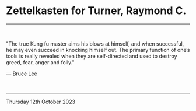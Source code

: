 # Zettelkasten for Turner, Raymond C.

---

</br>

"The true Kung fu master aims his blows at himself, and when successful, he may even succeed in knocking himself out. The primary function of one’s tools is really revealed when they are self-directed and used to destroy greed, fear, anger and folly."

― Bruce Lee

</br>

---

Thursday 12th October 2023
